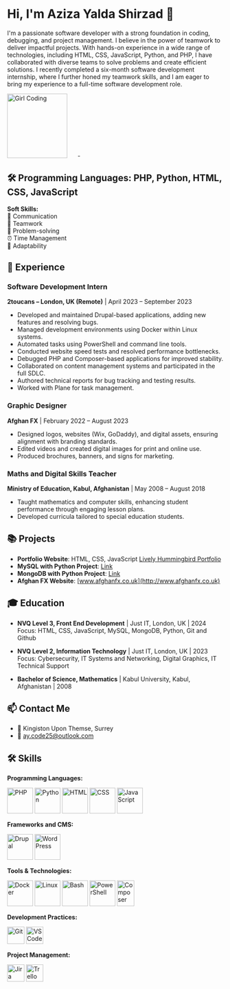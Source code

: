 # Hi, I'm Aziza Yalda Shirzad 👋
<div style="dispay: inlin-block;">
  <p>I'm a passionate software developer with a strong foundation in coding, debugging, and project management. I believe in the power of teamwork to deliver impactful projects. With hands-on experience in a wide range of technologies, including HTML, CSS, JavaScript, Python, and PHP, I have collaborated with diverse teams to solve problems and create efficient solutions. I recently completed a six-month software development internship, where I further honed my teamwork skills, and I am eager to bring my experience to a full-time software development role.</p>



  <img src="https://media.giphy.com/media/LMcB8XospGZO8UQq87/giphy.gif" alt="Girl Coding" width="140" height="150" style="margin-right: 20px;"/>
-


## 🛠  **Programming Languages:** PHP, Python, HTML, CSS, JavaScript
<p><strong>Soft Skills:</strong>  <br>💬 Communication <br>🤝 Teamwork <br>🧠 Problem-solving <br>⏰ Time Management <br>🌱 Adaptability</p>


## 💼 Experience

### Software Development Intern  
**2toucans – London, UK (Remote)** | April 2023 – September 2023  
- Developed and maintained Drupal-based applications, adding new features and resolving bugs.
- Managed development environments using Docker within Linux systems.
- Automated tasks using PowerShell and command line tools.
- Conducted website speed tests and resolved performance bottlenecks.
- Debugged PHP and Composer-based applications for improved stability.
- Collaborated on content management systems and participated in the full SDLC.
- Authored technical reports for bug tracking and testing results.
- Worked with Plane for task management.

### Graphic Designer  
**Afghan FX** | February 2022 – August 2023  
- Designed logos, websites (Wix, GoDaddy), and digital assets, ensuring alignment with branding standards.
- Edited videos and created digital images for print and online use.
- Produced brochures, banners, and signs for marketing.

### Maths and Digital Skills Teacher  
**Ministry of Education, Kabul, Afghanistan** | May 2008 – August 2018  
- Taught mathematics and computer skills, enhancing student performance through engaging lesson plans.
- Developed curricula tailored to special education students.

## 📚 Projects

- **Portfolio Website**: HTML, CSS, JavaScript [Lively Hummingbird Portfolio](#)
- **MySQL with Python Project**: [Link](#)
- **MongoDB with Python Project**: [Link](#)
- **Afghan FX Website**: [www.afghanfx.co.uk](http://www.afghanfx.co.uk)

## 🎓 Education

- **NVQ Level 3, Front End Development** | Just IT, London, UK | 2024  
  Focus: HTML, CSS, JavaScript, MySQL, MongoDB, Python, Git and Github

- **NVQ Level 2, Information Technology** | Just IT, London, UK | 2023  
  Focus: Cybersecurity, IT Systems and Networking, Digital Graphics, IT Technical Support

- **Bachelor of Science, Mathematics** | Kabul University, Kabul, Afghanistan | 2008

## 📫 Contact Me

- 📍 Kingiston Upon Themse, Surrey 
- 📧 [ay.code25@outlook.com](mailto:ay.code25@outlook.com)

## 🛠 Skills

**Programming Languages:**

<img src="https://cdn.jsdelivr.net/npm/devicon/icons/php/php-original.svg" alt="PHP" width="60" height="60"/> <img src="https://cdn.jsdelivr.net/npm/devicon/icons/python/python-original.svg" alt="Python" width="60" height="60"/> <img src="https://cdn.jsdelivr.net/npm/devicon/icons/html5/html5-original.svg" alt="HTML" width="60" height="60"/> <img src="https://cdn.jsdelivr.net/npm/devicon/icons/css3/css3-original.svg" alt="CSS" width="60" height="60"/> <img src="https://cdn.jsdelivr.net/npm/devicon/icons/javascript/javascript-original.svg" alt="JavaScript" width="60" height="60"/>

**Frameworks and CMS:**

<img src="https://cdn.jsdelivr.net/npm/devicon/icons/drupal/drupal-original.svg" alt="Drupal" width="60" height="60"/> <img src="https://cdn.jsdelivr.net/npm/devicon/icons/wordpress/wordpress-original.svg" alt="WordPress" width="60" height="60"/>

**Tools & Technologies:**

<img src="https://cdn.jsdelivr.net/npm/devicon/icons/docker/docker-original.svg" alt="Docker" width="60" height="60"/> <img src="https://cdn.jsdelivr.net/npm/devicon/icons/linux/linux-original.svg" alt="Linux" width="60" height="60"/> <img src="https://cdn.jsdelivr.net/npm/devicon/icons/bash/bash-original.svg" alt="Bash" width="60" height="60"/> <img src="https://cdn.jsdelivr.net/npm/devicon/icons/powershell/powershell-original.svg" alt="PowerShell" width="60" height="60"/> <img src="https://cdn.jsdelivr.net/npm/devicon/icons/composer/composer-original.svg" alt="Composer" width="40" height="60"/>

**Development Practices:**

<img src="https://cdn.jsdelivr.net/npm/devicon/icons/git/git-original.svg" alt="Git" width="40" height="40"/> 
<img src="https://cdn.jsdelivr.net/npm/devicon/icons/vscode/vscode-original.svg" alt="VS Code" width="40" height="40"/>

**Project Management:**

<img src="https://cdn.jsdelivr.net/npm/devicon/icons/jira/jira-original.svg" alt="Jira" width="40" height="40"/> <img src="https://cdn.jsdelivr.net/npm/devicon/icons/trello/trello-original.svg" alt="Trello" width="40" height="40"/>
